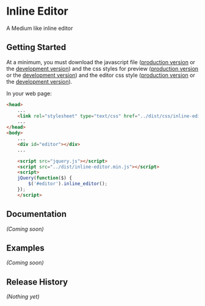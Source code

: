 # Inline Editor

A Medium like inline editor

## Getting Started
At a minimum, you must download the javascript file ([production version][minjs] or the [development version][maxjs])
and the css styles for preview ([production version][mincssp] or the [development version][maxcssp]) and the
editor css style ([production version][mincsse] or the [development version][maxcsse]).

[minjs]: https://raw.github.com/alsofronie/inline-editor/master/dist/inline-editor.min.js
[maxjs]: https://raw.github.com/alsofronie/inline-editor/master/dist/inline-editor.js
[mincssp]: https://raw.github.com/alsofronie/inline-editor/master/dist/css/inline-frontend.min.css
[maxcssp]: https://raw.github.com/alsofronie/inline-editor/master/dist/css/inline-frontend.css
[mincsse]: https://raw.github.com/alsofronie/inline-editor/master/dist/css/inline-editor-frontend.min.css
[maxcsse]: https://raw.github.com/alsofronie/inline-editor/master/dist/css/inline-editor-frontend.css

In your web page:

```html
<head>
	...
	<link rel="stylesheet" type="text/css" href="../dist/css/inline-editor-frontend.min.css" />
	...
</head>
<body>
	...
	<div id="editor"></div>
	...

	<script src="jquery.js"></script>
	<script src="../dist/inline-editor.min.js"></script>
	<script>
	jQuery(function($) {
		$('#editor').inline_editor();
	});
	</script>
```

## Documentation
_(Coming soon)_

## Examples
_(Coming soon)_

## Release History
_(Nothing yet)_

